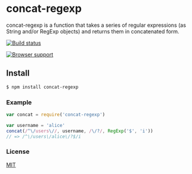 # concat-regexp
concat-regexp is a function that takes a series of regular expressions (as String and/or RegExp objects) and returns them in concatenated form.

[![Build status](https://travis-ci.org/michaelrhodes/concat-regexp.png?branch=master)](https://travis-ci.org/michaelrhodes/concat-regexp)

[![Browser support](https://ci.testling.com/michaelrhodes/concat-regexp.png)](https://ci.testling.com/michaelrhodes/concat-regexp)

## Install
```sh
$ npm install concat-regexp
```

### Example
``` js
var concat = require('concat-regexp')

var username = 'alice'
concat(/^\/users\//, username, /\/?/, RegExp('$', 'i'))
// => /^\/users\/alice\/?$/i
```

### License
[MIT](http://opensource.org/licenses/MIT)
